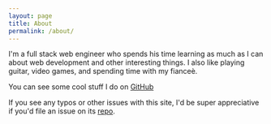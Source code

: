 ```yaml
---
layout: page
title: About
permalink: /about/
---
```


I'm a full stack web engineer who spends his time learning as much as I can about web development and other interesting things. I also like playing guitar, video games, and spending time with my fianceè.

You can see some cool stuff I do on [GitHub](http://github.com/justinkambic)

If you see any typos or other issues with this site, I'd be super appreciative if you'd file an issue on its [repo](https://github.com/justinkambic/justinkambic.github.io/issues).
